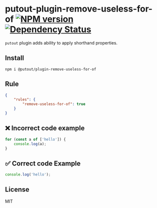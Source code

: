 # putout-plugin-remove-useless-for-of [![NPM version][NPMIMGURL]][NPMURL] [![Dependency Status][DependencyStatusIMGURL]][DependencyStatusURL]

[NPMIMGURL]:                https://img.shields.io/npm/v/@putout/plugin-remove-useless-for-of.svg?style=flat&longCache=true
[NPMURL]:                   https://npmjs.org/package/@putout/plugin-remove-useless-for-of"npm"

[DependencyStatusURL]:      https://david-dm.org/coderaiser/putout?path=packages/plugin-remove-useless-for-of
[DependencyStatusIMGURL]:   https://david-dm.org/coderaiser/putout.svg?path=packages/plugin-remove-useless-for-of

`putout` plugin adds ability to apply shorthand properties.

## Install

```
npm i @putout/plugin-remove-useless-for-of
```

## Rule

```json
{
    "rules": {
        "remove-useless-for-of": true
    }
}
```

## ❌ Incorrect code example

```js
for (const a of ['hello']) {
    console.log(a);
}
```

## ✅ Correct code Example

```js
console.log('hello');
```

## License

MIT

